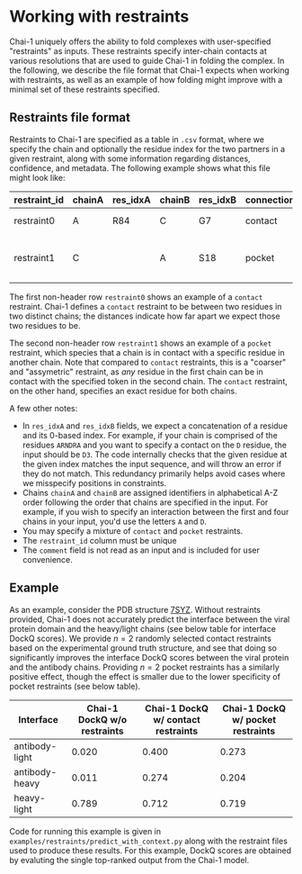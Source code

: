 # Working with restraints

Chai-1 uniquely offers the ability to fold complexes with user-specified "restraints" as inputs. These restraints specify inter-chain contacts at various resolutions that are used to guide Chai-1 in folding the complex. In the following, we describe the file format that Chai-1 expects when working with restraints, as well as an example of how folding might improve with a minimal set of these restraints specified.

## Restraints file format

Restraints to Chai-1 are specified as a table in `.csv` format, where we specify the chain and optionally the residue index for the two partners in a given restraint, along with some information regarding distances, confidence, and metadata. The following example shows what this file might look like:

| restraint_id | chainA | res_idxA | chainB | res_idxB | connection_type | confidence | min_distance_angstrom | max_distance_angstrom | comment |
| --- | --- | --- | --- | --- | --- | --- | --- | --- | --- |
| restraint0 | A | R84 | C | G7 | contact | 1.0 | 0.0 | 22.0 | toy example |
| restraint1 | C |  | A | S18 | pocket | 1.0 | 0.0 | 11.0 | toy known residue-chain interaction |

The first non-header row `restraint0` shows an example of a `contact` restraint. Chai-1 defines a `contact` restraint to be between two residues in two distinct chains; the distances indicate how far apart we expect those two residues to be. 

The second non-header row `restraint1` shows an example of a `pocket` restraint, which species that a chain is in contact with a specific residue in another chain. Note that compared to `contact` restraints, this is a "coarser" and "assymetric" restraint, as _any_ residue in the first chain can be in contact with the specified token in the second chain. The `contact` restraint, on the other hand, specifies an exact residue for both chains. 

A few other notes:
- In `res_idxA` and `res_idxB` fields, we expect a concatenation of a residue and its 0-based index. For example, if your chain is comprised of the residues `ARNDRA` and you want to specify a contact on the `D` residue, the input should be `D3`. The code internally checks that the given residue at the given index matches the input sequence, and will throw an error if they do not match. This redundancy primarily helps avoid cases where we misspecify positions in constraints.
- Chains `chainA` and `chainB` are assigned identifiers in alphabetical A-Z order following the order that chains are specified in the input. For example, if you wish to specify an interaction between the first and four chains in your input, you'd use the letters `A` and `D`. 
- You may specify a mixture of `contact` and `pocket` restraints.
- The `restraint_id` column must be unique
- The `comment` field is not read as an input and is included for user convenience.

## Example

As an example, consider the PDB structure [7SYZ](https://www.rcsb.org/structure/7SYZ). Without restraints provided, Chai-1 does not accurately predict the interface between the viral protein domain and the heavy/light chains (see below table for interface DockQ scores). We provide $n=2$ randomly selected contact restraints based on the experimental ground truth structure, and see that doing so significantly improves the interface DockQ scores between the viral protein and the antibody chains. Providing $n=2$ pocket restraints has a similarly positive effect, though the effect is smaller due to the lower specificity of pocket restraints (see below table).

| Interface | Chai-1 DockQ w/o restraints | Chai-1 DockQ w/ contact restraints | Chai-1 DockQ w/ pocket restraints |
| --- | --- | --- | --- |
| antibody-light | 0.020 | 0.400 | 0.273 | 
| antibody-heavy | 0.011 | 0.274 | 0.204 | 
| heavy-light | 0.789 | 0.712 | 0.719 |

Code for running this example is given in `examples/restraints/predict_with_context.py` along with the restraint files used to produce these results. For this example, DockQ scores are obtained by evaluting the single top-ranked output from the Chai-1 model.